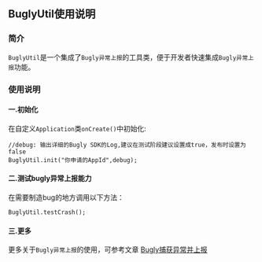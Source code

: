 ## BuglyUtil使用说明

### 简介
`BuglyUtil`是一个集成了`Bugly异常上报`的工具类，便于开发者快速集成`Bugly异常上报`功能。

### 使用说明
#### 一.初始化
在自定义`Application`类`onCreate()`中初始化:
```
//debug: 输出详细的Bugly SDK的Log,建议在测试阶段建议设置成true，发布时设置为false
BuglyUtil.init("你申请的AppId",debug);
```
#### 二.测试bugly异常上报能力
在需要制造bug的地方调用以下方法：
```
BuglyUtil.testCrash();
```
#### 三.更多
更多关于`Bugly异常上报`的使用，可参考文章
[Bugly捕获异常并上报](https://www.jianshu.com/p/98ce4475736d)

